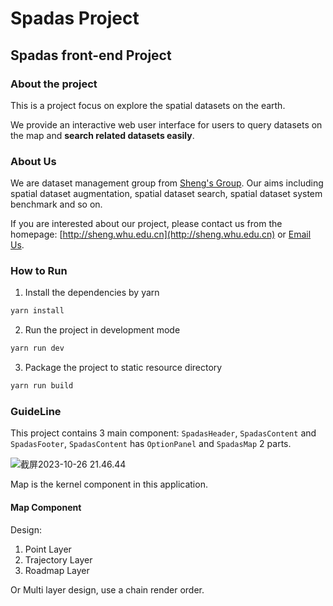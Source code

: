 # Spadas Project

## Spadas front-end Project

### About the project

This is a project focus on explore the spatial datasets on the earth.

We provide an interactive web user interface for users to query datasets on the map and **search related datasets easily**.


### About Us

We are dataset management group from [Sheng's Group](http://sheng.whu.edu.cn/group.html). Our aims including spatial dataset augmentation, spatial dataset search, spatial dataset system benchmark and so on.

If you are interested about our project, please contact us from the homepage: [http://sheng.whu.edu.cn](http://sheng.whu.edu.cn) or [Email Us](mailto://shengcs@whu.edu.cn).


### How to Run

1. Install the dependencies by yarn

``` bash
yarn install
```

2. Run the project in development mode

``` bash
yarn run dev
```

3. Package the project to static resource directory

``` bash
yarn run build
```


### GuideLine

This project contains 3 main component: `SpadasHeader`, `SpadasContent` and  `SpadasFooter`, `SpadasContent` has `OptionPanel` and `SpadasMap` 2 parts.

![截屏2023-10-26 21.46.44](https://xiaohaoxing-1257815318.cos.ap-chengdu.myqcloud.com/%E6%88%AA%E5%B1%8F2023-10-26%2021.46.44.png)



Map is the kernel component in this application.




#### Map Component



Design:

1. Point Layer
2. Trajectory Layer
3. Roadmap Layer



Or Multi layer design, use a chain render order.

